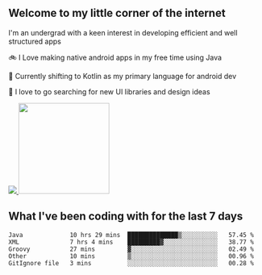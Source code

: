 ## Welcome to my little corner of the internet
I'm an undergrad with a keen interest in developing efficient and well structured apps

🚲 I Love making native android apps in my free time using Java

🌄 Currently shifting to Kotlin as my primary language for android dev

🔮  I love to go searching for new UI libraries and design ideas

<a href="">
  <img src="https://komarev.com/ghpvc/?username=ade3l&style=flat-square" />
</a>

<img height="180em" src="https://github-readme-stats-eight-theta.vercel.app/api/top-langs/?username=ade3l&langs_count=7&theme=cobalt&layout=compact"/>

## What I've been coding with for the last 7 days
<!--START_SECTION:waka-->
```text
Java             10 hrs 29 mins  ██████████████▒░░░░░░░░░░   57.45 % 
XML              7 hrs 4 mins    █████████▓░░░░░░░░░░░░░░░   38.77 % 
Groovy           27 mins         ▓░░░░░░░░░░░░░░░░░░░░░░░░   02.49 % 
Other            10 mins         ▒░░░░░░░░░░░░░░░░░░░░░░░░   00.96 % 
GitIgnore file   3 mins          ░░░░░░░░░░░░░░░░░░░░░░░░░   00.28 % 
```
<!--END_SECTION:waka-->
